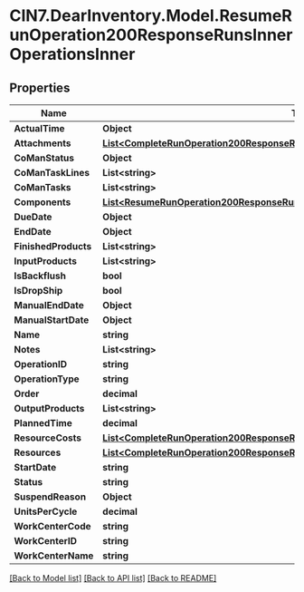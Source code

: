 # CIN7.DearInventory.Model.ResumeRunOperation200ResponseRunsInnerOperationsInner

## Properties

| Name                 | Type                                                                                                                                                                      | Description | Notes      |
| -------------------- | ------------------------------------------------------------------------------------------------------------------------------------------------------------------------- | ----------- | ---------- |
| **ActualTime**       | **Object**                                                                                                                                                                |             | [optional] |
| **Attachments**      | [**List&lt;CompleteRunOperation200ResponseRunsInnerOperationsInnerAttachmentsInner&gt;**](CompleteRunOperation200ResponseRunsInnerOperationsInnerAttachmentsInner.md)     |             | [optional] |
| **CoManStatus**      | **Object**                                                                                                                                                                |             | [optional] |
| **CoManTaskLines**   | **List&lt;string&gt;**                                                                                                                                                    |             | [optional] |
| **CoManTasks**       | **List&lt;string&gt;**                                                                                                                                                    |             | [optional] |
| **Components**       | [**List&lt;ResumeRunOperation200ResponseRunsInnerOperationsInnerComponentsInner&gt;**](ResumeRunOperation200ResponseRunsInnerOperationsInnerComponentsInner.md)           |             | [optional] |
| **DueDate**          | **Object**                                                                                                                                                                |             | [optional] |
| **EndDate**          | **Object**                                                                                                                                                                |             | [optional] |
| **FinishedProducts** | **List&lt;string&gt;**                                                                                                                                                    |             | [optional] |
| **InputProducts**    | **List&lt;string&gt;**                                                                                                                                                    |             | [optional] |
| **IsBackflush**      | **bool**                                                                                                                                                                  |             | [optional] |
| **IsDropShip**       | **bool**                                                                                                                                                                  |             | [optional] |
| **ManualEndDate**    | **Object**                                                                                                                                                                |             | [optional] |
| **ManualStartDate**  | **Object**                                                                                                                                                                |             | [optional] |
| **Name**             | **string**                                                                                                                                                                |             | [optional] |
| **Notes**            | **List&lt;string&gt;**                                                                                                                                                    |             | [optional] |
| **OperationID**      | **string**                                                                                                                                                                |             | [optional] |
| **OperationType**    | **string**                                                                                                                                                                |             | [optional] |
| **Order**            | **decimal**                                                                                                                                                               |             | [optional] |
| **OutputProducts**   | **List&lt;string&gt;**                                                                                                                                                    |             | [optional] |
| **PlannedTime**      | **decimal**                                                                                                                                                               |             | [optional] |
| **ResourceCosts**    | [**List&lt;CompleteRunOperation200ResponseRunsInnerOperationsInnerResourceCostsInner&gt;**](CompleteRunOperation200ResponseRunsInnerOperationsInnerResourceCostsInner.md) |             | [optional] |
| **Resources**        | [**List&lt;CompleteRunOperation200ResponseRunsInnerOperationsInnerResourcesInner&gt;**](CompleteRunOperation200ResponseRunsInnerOperationsInnerResourcesInner.md)         |             | [optional] |
| **StartDate**        | **string**                                                                                                                                                                |             | [optional] |
| **Status**           | **string**                                                                                                                                                                |             | [optional] |
| **SuspendReason**    | **Object**                                                                                                                                                                |             | [optional] |
| **UnitsPerCycle**    | **decimal**                                                                                                                                                               |             | [optional] |
| **WorkCenterCode**   | **string**                                                                                                                                                                |             | [optional] |
| **WorkCenterID**     | **string**                                                                                                                                                                |             | [optional] |
| **WorkCenterName**   | **string**                                                                                                                                                                |             | [optional] |

[[Back to Model list]](../README.md#documentation-for-models) [[Back to API list]](../README.md#documentation-for-api-endpoints) [[Back to README]](../README.md)
